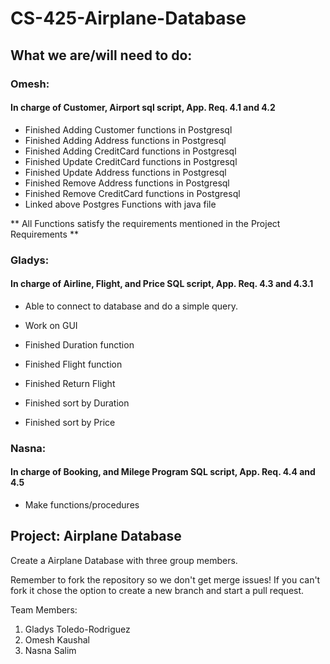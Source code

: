# CS-425-Airplane-Database
## What we are/will need to do:

### Omesh:
#### In charge of Customer, Airport sql script, App. Req. 4.1 and 4.2
- Finished Adding Customer functions in Postgresql
- Finished Adding Address functions in Postgresql
- Finished Adding CreditCard functions in Postgresql
- Finished Update CreditCard functions in Postgresql
- Finished Update Address functions in Postgresql
- Finished Remove Address functions in Postgresql
- Finished Remove CreditCard functions in Postgresql
- Linked above Postgres Functions with java file

** All Functions satisfy the requirements mentioned in the Project Requirements **

### Gladys:
#### In charge of Airline, Flight, and Price SQL script, App. Req. 4.3 and 4.3.1
- Able to connect to database and do a simple query.
- Work on GUI

- Finished Duration function
- Finished Flight function
- Finished Return Flight
- Finished sort by Duration
- Finished sort by Price

### Nasna:
#### In charge of Booking, and Milege Program SQL script, App. Req. 4.4 and 4.5
- Make functions/procedures

## Project: Airplane Database
Create a Airplane Database with three group members.

Remember to fork the repository so we don't get merge issues!
If you can't fork it chose the option to create a new branch and start a pull request.

Team Members:
1) Gladys Toledo-Rodriguez
2) Omesh Kaushal
3) Nasna Salim
